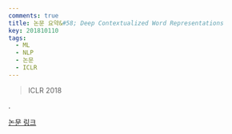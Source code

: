 ```yaml
---
comments: true
title: 논문 요약&#58; Deep Contextualized Word Representations
key: 201810110
tags:
  - ML
  - NLP
  - 논문
  - ICLR
---
```


> ICLR 2018
 
.

<!--more-->
 
[논문 링크](http://aclweb.org/anthology/N18-1202)
 
